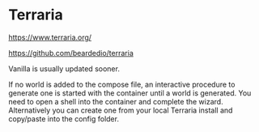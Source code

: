 # Terraria

https://www.terraria.org/

https://github.com/beardedio/terraria

Vanilla is usually updated sooner.

If no world is added to the compose file, an interactive procedure to generate one is started with the container until a world is generated. You need to open a shell into the container and complete the wizard. Alternatively you can create one from your local Terraria install and copy/paste into the config folder.
